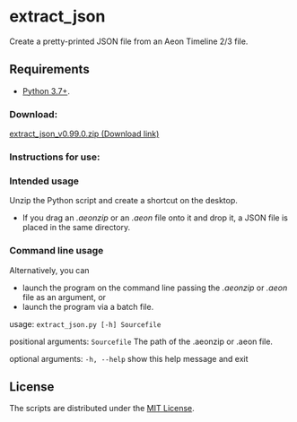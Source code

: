# extract_json

Create a pretty-printed JSON file from an Aeon Timeline 2/3 file.

## Requirements

- [Python 3.7+](https://www.python.org). 

### Download:

[extract_json_v0.99.0.zip (Download link)](https://raw.githubusercontent.com/peter88213/paeon/main/extract_json/dist/extract_json_v0.99.0.zip)

### Instructions for use:

### Intended usage

Unzip the Python script and create a shortcut on the desktop. 
- If you drag an *.aeonzip* or an *.aeon* file onto it and drop it, a JSON file is placed in the same directory. 

### Command line usage

Alternatively, you can

- launch the program on the command line passing the *.aeonzip* or *.aeon* file as an argument, or
- launch the program via a batch file.

usage: `extract_json.py [-h] Sourcefile`

positional arguments:
  `Sourcefile`  The path of the .aeonzip or .aeon file.

optional arguments:
  `-h, --help`  show this help message and exit


## License

The scripts are distributed under the [MIT License](http://www.opensource.org/licenses/mit-license.php).